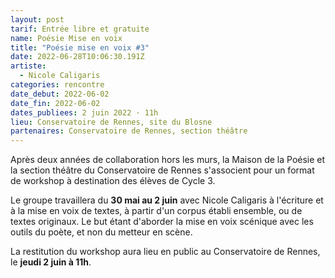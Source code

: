 ```yaml
---
layout: post
tarif: Entrée libre et gratuite
name: Poésie Mise en voix
title: "Poésie mise en voix #3"
date: 2022-06-28T10:06:30.191Z
artiste:
  - Nicole Caligaris
categories: rencontre
date_debut: 2022-06-02
date_fin: 2022-06-02
dates_publiees: 2 juin 2022 · 11h
lieu: Conservatoire de Rennes, site du Blosne
partenaires: Conservatoire de Rennes, section théâtre
---
```

Après deux années de collaboration hors les murs, la Maison de la Poésie et la section théâtre du Conservatoire de Rennes s'associent pour un format de workshop à destination des élèves de Cycle 3.

Le groupe travaillera du **30 mai au 2 juin** avec Nicole Caligaris à l'écriture et à la mise en voix de textes, à partir d'un corpus établi ensemble, ou de textes originaux. Le but étant d'aborder la mise en voix scénique avec les outils du poète, et non du metteur en scène.

La restitution du workshop aura lieu en public au Conservatoire de Rennes, le **jeudi 2 juin à 11h**.